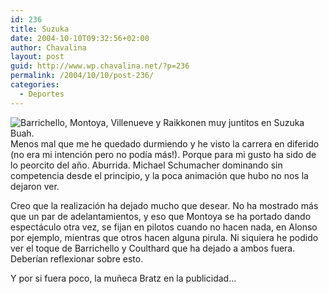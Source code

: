 ```yaml
---
id: 236
title: Suzuka
date: 2004-10-10T09:32:56+02:00
author: Chavalina
layout: post
guid: http://www.wp.chavalina.net/?p=236
permalink: /2004/10/10/post-236/
categories:
  - Deportes
---
```

<img class="imgizqda" src="http://www.chavalina.net/imagenes/fotos/suzuka.jpg" alt="Barrichello, Montoya, Villenueve y Raikkonen muy juntitos en Suzuka" /> Buah.  
Menos mal que me he quedado durmiendo y he visto la carrera en diferido (no era mi intención pero no podía más!). Porque para mi gusto ha sido de lo peorcito del año. Aburrida. Michael Schumacher dominando sin competencia desde el principio, y la poca animación que hubo no nos la dejaron ver.

Creo que la realización ha dejado mucho que desear. No ha mostrado más que un par de adelantamientos, y eso que Montoya se ha portado dando espectáculo otra vez, se fijan en pilotos cuando no hacen nada, en Alonso por ejemplo, mientras que otros hacen alguna pirula. Ni siquiera he podido ver el toque de Barrichello y Coulthard que ha dejado a ambos fuera. Deberían reflexionar sobre esto.

Y por si fuera poco, la muñeca Bratz en la publicidad…